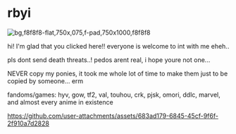 # rbyi


![bg,f8f8f8-flat,750x,075,f-pad,750x1000,f8f8f8](https://github.com/user-attachments/assets/150a2a2e-0752-494f-9322-99138664848d)



hi! I'm glad that you clicked here!! everyone is welcome to int with me eheh.. 

pls dont send death threats..! pedos arent real, i hope youre not one... 

NEVER copy my ponies, it took me whole lot of time to make them just to be copied by someone... erm 

fandoms/games: hyv, gow, tf2, val, touhou, crk, pjsk, omori, ddlc, marvel, and almost every anime in existence



https://github.com/user-attachments/assets/683ad179-6845-45cf-9f6f-2f910a7d2828

